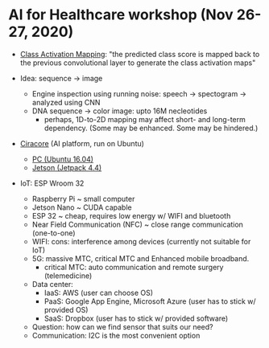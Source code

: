 # AI for Healthcare workshop (Nov 26-27, 2020)

 * [Class Activation Mapping](http://cnnlocalization.csail.mit.edu/Zhou_Learning_Deep_Features_CVPR_2016_paper.pdf): "the predicted class score is mapped back to the previous convolutional layer to generate the class activation maps" 
 * Idea: sequence -> image
   * Engine inspection using running noise: speech -> spectogram -> analyzed using CNN
   * DNA sequence -> color image: upto 16M necleotides
     * perhaps, 1D-to-2D mapping may affect short- and long-term dependency. (Some may be enhanced. Some may be hindered.) 
 * [Ciracore](https://www.facebook.com/groups/cira.core.comm/) (AI platform, run on Ubuntu)
    * [PC (Ubuntu 16.04)](https://git.cira-lab.com/cira/cira-core)
    * [Jetson (Jetpack 4.4)](https://git.cira-lab.com/cira/cira-core-nvidia-jetson)

 * IoT: ESP Wroom 32     
   * Raspberry Pi ~ small computer
   * Jetson Nano ~ CUDA capable
   * ESP 32 ~ cheap, requires low energy w/ WIFI and bluetooth
   * Near Field Communication (NFC) ~ close range communication (one-to-one)
   * WIFI: cons: interference among devices (currently not suitable for IoT)
   * 5G: massive MTC, critical MTC and Enhanced mobile broadband.
     * critical MTC: auto communication and remote surgery (telemedicine)
   * Data center:
     * IaaS: AWS (user can choose OS)
     * PaaS: Google App Engine, Microsoft Azure (user has to stick w/ provided OS)
     * SaaS: Dropbox (user has to stick w/ provided software)
   * Question: how can we find sensor that suits our need?
   * Communication: I2C is the most convenient option
   
